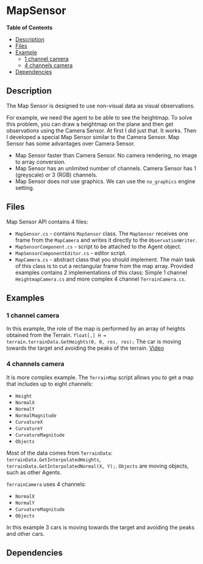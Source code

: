 # MapSensor

**Table of Contents**
- [Description](#description)
- [Files](#files)
- [Example](#example)
    - [1 channel camera](#1-channel-camera)
    - [4 channels camera](#4-channels-camera)
- [Dependencies](#dependencies)

## Description
The Map Sensor is designed to use non-visual data as visual observations.

For example, we need the agent to be able to see the heightmap. To solve this problem, you can draw a heightmap on the plane and then get observations using the Camera Sensor. At first I did just that. It works. Then I developed a special Map Sensor similar to the Camera Sensor. Map Sensor has some advantages over Camera Sensor.
* Map Sensor faster than Camera Sensor. No camera rendering, no image to array conversion.
* Map Sensor has an unlimited number of channels. Camera Sensor has 1 (greyscale) or 3 (RGB) channels.
* Map Sensor does not use graphics. We can use the `no_graphics` engine setting.
## Files
Map Sensor API contains 4 files:
- `MapSensor.cs` - contains `MapSensor` class. The `MapSensor` receives one frame from the `MapCamera` and writes it directly to the `ObservationWriter`.
- `MapSensorComponent.cs` - script to be attached to the Agent object.
- `MapSensorComponentEditor.cs` - editor script.
- `MapCamera.cs` - abstract class that you should implement. The main task of this class is to cut a rectangular frame from the map array. Provided examples contains 2 implementations of this class: Simple 1 channel `HeightmapCamera.cs` and more complex 4 channel `TerrainCamera.cs`.
## Examples
### 1 channel camera
In this example, the role of the map is performed by an array of heights obtained from the Terrain. `float[,] H = terrain.terrainData.GetHeights(0, 0, res, res);`
The car is moving towards the target and avoiding the peaks of the terrain. [Video](https://youtu.be/lVXY7S-cbHY)
### 4 channels camera
It is more complex example. The `TerrainMap` script allows you to get a map that includes up to eight channels:
- `Height`
- `NormalX`
- `NormalY`
- `NormalMagnitude`
- `CurvatureX`
- `CurvatureY`
- `CurvatureMagnitude`
- `Objects`

Most of the data comes from `TerrainData`: `terrainData.GetInterpolatedHeights`, `terrainData.GetInterpolatedNormal(X, Y);`. 
`Objects` are moving objects, such as other Agents.

`TerrainCamera` uses 4 channels:
- `NormalX`
- `NormalY`
- `CurvatureMagnitude`
- `Objects`
 
In this example 3 cars  is moving towards the target and avoiding the peaks and other cars.
## Dependencies
